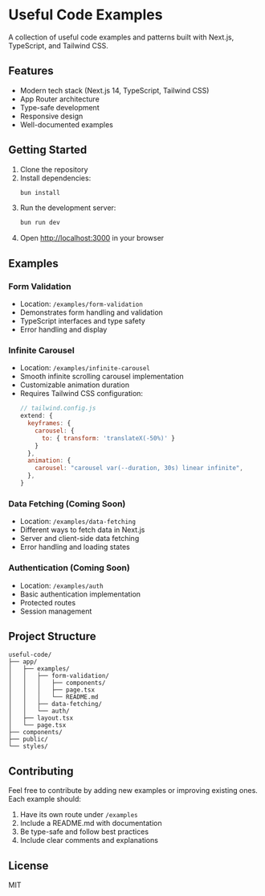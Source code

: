 # Useful Code Examples

A collection of useful code examples and patterns built with Next.js, TypeScript, and Tailwind CSS.

## Features

- Modern tech stack (Next.js 14, TypeScript, Tailwind CSS)
- App Router architecture
- Type-safe development
- Responsive design
- Well-documented examples

## Getting Started

1. Clone the repository
2. Install dependencies:
   ```bash
   bun install
   ```
3. Run the development server:
   ```bash
   bun run dev
   ```
4. Open [http://localhost:3000](http://localhost:3000) in your browser

## Examples

### Form Validation

- Location: `/examples/form-validation`
- Demonstrates form handling and validation
- TypeScript interfaces and type safety
- Error handling and display

### Infinite Carousel

- Location: `/examples/infinite-carousel`
- Smooth infinite scrolling carousel implementation
- Customizable animation duration
- Requires Tailwind CSS configuration:
  ```js
  // tailwind.config.js
  extend: {
    keyframes: {
      carousel: {
        to: { transform: 'translateX(-50%)' }
      }
    },
    animation: {
      carousel: "carousel var(--duration, 30s) linear infinite",
    },
  }
  ```

### Data Fetching (Coming Soon)

- Location: `/examples/data-fetching`
- Different ways to fetch data in Next.js
- Server and client-side data fetching
- Error handling and loading states

### Authentication (Coming Soon)

- Location: `/examples/auth`
- Basic authentication implementation
- Protected routes
- Session management

## Project Structure

```
useful-code/
├── app/
│   ├── examples/
│   │   ├── form-validation/
│   │   │   ├── components/
│   │   │   ├── page.tsx
│   │   │   └── README.md
│   │   ├── data-fetching/
│   │   └── auth/
│   ├── layout.tsx
│   └── page.tsx
├── components/
├── public/
└── styles/
```

## Contributing

Feel free to contribute by adding new examples or improving existing ones. Each example should:

1. Have its own route under `/examples`
2. Include a README.md with documentation
3. Be type-safe and follow best practices
4. Include clear comments and explanations

## License

MIT
